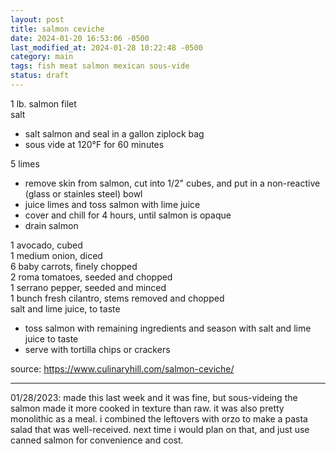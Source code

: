 ```yaml
---
layout: post
title: salmon ceviche
date: 2024-01-20 16:53:06 -0500
last_modified_at: 2024-01-28 10:22:48 -0500
category: main
tags: fish meat salmon mexican sous-vide
status: draft
---
```


1 lb. salmon filet  
salt  
* salt salmon and seal in a gallon ziplock bag
* sous vide at 120°F for 60 minutes

5 limes  
* remove skin from salmon, cut into 1/2" cubes, and put in a non-reactive (glass 
  or stainles steel) bowl
* juice limes and toss salmon with lime juice
* cover and chill for 4 hours, until salmon is opaque
* drain salmon

1 avocado, cubed  
1 medium onion, diced  
6 baby carrots, finely chopped  
2 roma tomatoes, seeded and chopped  
1 serrano pepper, seeded and minced  
1 bunch fresh cilantro, stems removed and chopped  
salt and lime juice, to taste  
* toss salmon with remaining ingredients and season with salt and lime juice to taste
* serve with tortilla chips or crackers

source: <https://www.culinaryhill.com/salmon-ceviche/>

---

01/28/2023: made this last week and it was fine, but sous-videing the salmon made
it more cooked in texture than raw. it was also pretty monolithic as a meal. i
combined the leftovers with orzo to make a pasta salad that was well-received. next
time i would plan on that, and just use canned salmon for convenience and cost.
